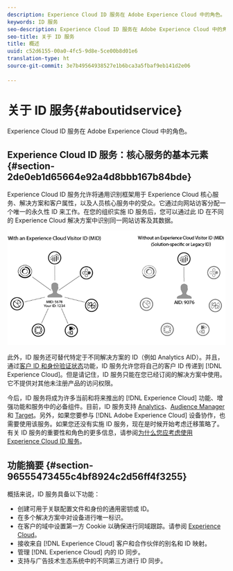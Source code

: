 ```yaml
---
description: Experience Cloud ID 服务在 Adobe Experience Cloud 中的角色。
keywords: ID 服务
seo-description: Experience Cloud ID 服务在 Adobe Experience Cloud 中的角色。
seo-title: 关于 ID 服务
title: 概述
uuid: c52d6155-00a0-4fc5-9d8e-5ce00b8d01e6
translation-type: ht
source-git-commit: 3e7b49564938527e1b6bca3a5fbaf9eb141d2e06

---
```



# 关于 ID 服务{#aboutidservice}

Experience Cloud ID 服务在 Adobe Experience Cloud 中的角色。

<!--
mcvid-functionality.xml
-->

## Experience Cloud ID 服务：核心服务的基本元素 {#section-2de0eb1d65664e92a4d8bbb167b84bde}

Experience Cloud ID 服务允许将通用识别框架用于 Experience Cloud 核心服务、解决方案和客户属性，以及人员核心服务中的受众。它通过向网站访客分配一个唯一的永久性 ID 来工作。在您的组织实施 ID 服务后，您可以通过此 ID 在不同的 Experience Cloud 解决方案中识别同一网站访客及其数据。

![](assets/ecid.png)

此外，ID 服务还可替代特定于不同解决方案的 ID（例如 Analytics AID）。并且，通过[客户 ID 和身份验证状态](../reference/authenticated-state.md)功能，ID 服务允许您将自己的客户 ID 传递到 [!DNL Experience Cloud]。但是请记住，ID 服务只能在您已经订阅的解决方案中使用。它不提供对其他未注册产品的访问权限。

今后，ID 服务将成为许多当前和将来推出的 [!DNL Experience Cloud] 功能、增强功能和服务中的必备组件。目前，ID 服务支持 [Analytics](https://www.adobe.com/cn/analytics/adobe-analytics.html)、[Audience Manager](http://www.adobe.com/cn/marketing-cloud/data-management-platform.html) 和 [Target](http://www.adobe.com/cn/marketing-cloud/testing-targeting.html)。另外，如果您要参与 [!DNL Adobe Experience Cloud] 设备协作，也需要使用该服务。如果您还没有实施 ID 服务，现在是时候开始考虑迁移策略了。有关 ID 服务的重要性和角色的更多信息，请参阅[为什么您应考虑使用 Experience Cloud ID 服务](http://blogs.adobe.com/digitalmarketing/analytics/why-new-adobe-marketing-cloud-id-service-should-be-on-your-radar/)。

## 功能摘要 {#section-96555473455c4bf8924c2d56ff4f3255}

概括来说，ID 服务具备以下功能：

* 创建可用于关联配置文件和身份的通用密钥或 ID。
* 在多个解决方案中对设备进行唯一标识。
* 在客户的域中设置第一方 Cookie 以确保进行同域跟踪。请参阅 [Experience Cloud](../introduction/cookies.md)。
* 接收来自 [!DNL Experience Cloud] 客户和合作伙伴的别名和 ID 映射。
* 管理 [!DNL Experience Cloud] 内的 ID 同步。
* 支持与广告技术生态系统中的不同第三方进行 ID 同步。
